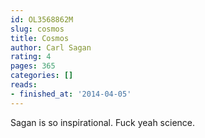 ```yaml
---
id: OL3568862M
slug: cosmos
title: Cosmos
author: Carl Sagan
rating: 4
pages: 365
categories: []
reads:
- finished_at: '2014-04-05'
---
```

Sagan is so inspirational. Fuck yeah science.
